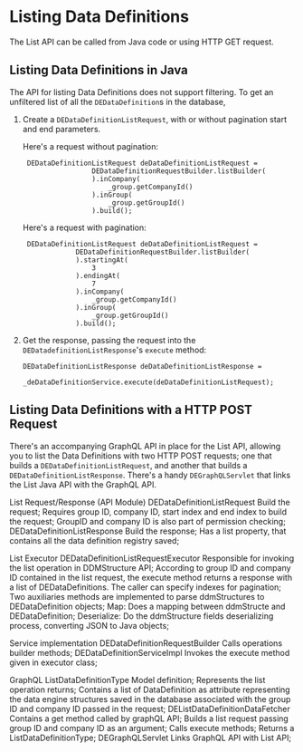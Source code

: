 # Listing Data Definitions

The List API can be called from Java code or using HTTP GET request.

## Listing Data Definitions in Java

The API for listing Data Definitions does not support filtering. To get an
unfiltered list of all the `DEDataDefinition`s in the database,

1. Create a `DEDataDefinitionListRequest`, with or without pagination start and
   end parameters. 

    Here's a request without pagination:

        DEDataDefinitionListRequest deDataDefinitionListRequest =
                        DEDataDefinitionRequestBuilder.listBuilder(
                        ).inCompany(
                            _group.getCompanyId()
                        ).inGroup(
                            _group.getGroupId()
                        ).build();

    Here's a request with pagination: 

        DEDataDefinitionListRequest deDataDefinitionListRequest =
                    DEDataDefinitionRequestBuilder.listBuilder(
                    ).startingAt(
                        3
                    ).endingAt(
                        7
                    ).inCompany(
                        _group.getCompanyId()
                    ).inGroup(
                        _group.getGroupId()
                    ).build();

2.  Get the response, passing the request into the
    `DEDatadefinitionListResponse`'s `execute` method:

        DEDataDefinitionListResponse deDataDefinitionListResponse =
                    _deDataDefinitionService.execute(deDataDefinitionListRequest);

## Listing Data Definitions with a HTTP POST Request

There's an accompanying GraphQL API in place for the List API, allowing you to
list the Data Definitions with two HTTP POST requests; one that builds a
`DEDataDefinitionListRequest`, and another that builds a
`DEDataDefinitionListResponse`. There's a handy `DEGraphQLServlet` that links
the List Java API with the GraphQL API.

List Request/Response (API Module)
DEDataDefinitionListRequest
Build the request;
Requires group ID, company ID, start index and end index to build the request;
GroupID and company ID is also part of permission checking;
DEDataDefinitionListResponse
Build the response;
Has a list property, that contains all the data definition registry saved;

List Executor
DEDataDefinitionListRequestExecutor
Responsible for invoking the list operation in DDMStructure API;
According to group ID and company ID contained in the list request, the execute method returns a response with a list of DEDataDefinitions. The caller can specify indexes for pagination; 
Two auxiliaries methods are implemented to parse ddmStructures to DEDataDefinition objects;
Map: Does a mapping between ddmStructe and DEDataDefinition;
Deserialize: Do the ddmStructure fields deserializing process, converting JSON to Java objects;

Service implementation
DEDataDefinitionRequestBuilder
Calls operations builder methods; 
DEDataDefinitionServiceImpl
Invokes the execute method given in executor class;

GraphQL
ListDataDefinitionType
Model definition;
Represents the list operation returns;
Contains a list of DataDefinition as attribute representing the data engine structures saved in the database associated with the group ID and company ID passed in the request;
DEListDataDefinitionDataFetcher
Contains a get method called by graphQL API;
Builds a list request passing group ID and company ID as an argument;
Calls execute methods;
Returns a ListDataDefinitionType;
DEGraphQLServlet
Links GraphQL API with List API;
